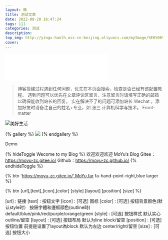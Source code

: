 ```yaml
---
layout: 韩
title: 测试文章
date: 2022-08-20 16:47:24
tags: 111
categories: 测试
description:
top_img: http://yingx-hanlh.oss-cn-beijing.aliyuncs.com/myImage/%E6%96%87%E7%AB%A0%E5%B0%81%E9%9D%A2/%E6%99%B4%E5%A4%A91.png
cover:
---
```


<iframe frameborder="no" border="0" marginwidth="0" marginheight="0" width=330 height=86 src="//music.163.com/outchain/player?type=2&id=1923184888&auto=1&height=66"></iframe>

> 博客搭建过程遇到任何问题，优先在本页面搜索，检查是否已经有该配置教程。
遇到问题可以优先在文章评论区留言，注意留言时请填写正确的邮箱以确保能收到站长的回复。
实在解决不了的问题可添加站长 Wechat ，添加好友时请备注自己的姓名+专业，如 张三 计算机科学与技术。
Front-matter

![美好生活](http://yingx-hanlh.oss-cn-beijing.aliyuncs.com/myImage/%E5%86%B0%E7%81%AB%E5%87%A4.png)




{% gallery %}
![](http://yingx-hanlh.oss-cn-beijing.aliyuncs.com/myImage/%E6%96%87%E7%AB%A0%E5%B0%81%E9%9D%A2/ttref.jpg)
{% endgallery %}

Demo

{% hideToggle Wecome to my Blog %}
欢迎欢迎欢迎
MoYu‘s Blog
Gitee：https://moyu-zc.gitee.io/
Github：https://moyu-zc.github.io/
{% endhideToggle %}


{% btn 'https://moyu-zc.gitee.io/',MoYu,far fa-hand-point-right,blue larger %}

{% btn [url],[text],[icon],[color] [style] [layout] [position] [size] %}

[url]         : 链接
[text]        : 按钮文字
[icon]        : [可选] 图标
[color]       : [可选] 按钮背景颜色(默认style时）
按鈕字體和邊框顔色(outline時)
default/blue/pink/red/purple/orange/green
[style]       : [可选] 按钮样式 默认实心
outline/留空
[layout]      : [可选] 按钮布局 默认为line
block/留空
[position]    : [可选] 按钮位置 前提是设置了layout為block 默认为左边
center/right/留空
[size]        : [可选] 按钮大小
